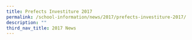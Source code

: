 ```yaml
---
title: Prefects Investiture 2017
permalink: /school-information/news/2017/prefects-investiture-2017/
description: ""
third_nav_title: 2017 News
---
```

